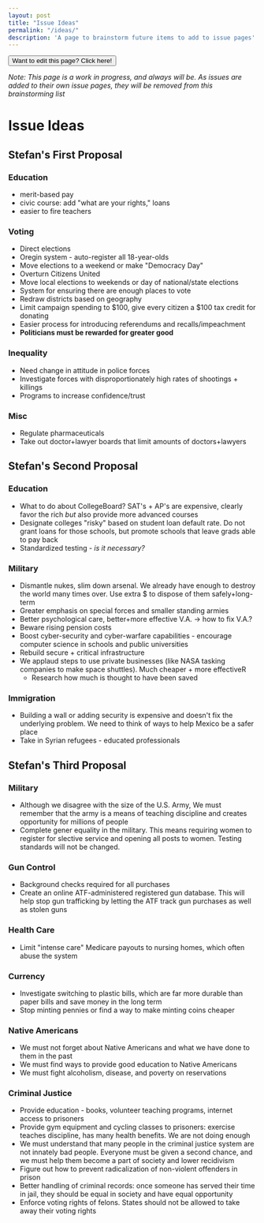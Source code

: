```yaml
---
layout: post
title: "Issue Ideas"
permalink: "/ideas/"
description: 'A page to brainstorm future items to add to issue pages'
---
```


<a href="https://github.com/UnsolvedCypher/improving-america/blob/gh-pages/ideas.md">
<button class="issues-button">Want to edit this page? Click here!</button>
</a>

*Note: This page is a work in progress, and always will be. As issues are added to their own issue pages, they will be removed from this brainstorming list*

Issue Ideas
===========

Stefan's First Proposal
-----------------------

### Education
- merit-based pay
- civic course: add "what are your rights," loans
- easier to fire teachers

### Voting
- Direct elections
- Oregin system - auto-register all 18-year-olds
- Move elections to a weekend or make "Democracy Day"
- Overturn Citizens United
- Move local elections to weekends or day of national/state elections
- System for ensuring there are enough places to vote
- Redraw districts based on geography
- Limit campaign spending to $100, give every citizen a $100 tax credit for donating
- Easier process for introducing referendums and recalls/impeachment
- **Politicians must be rewarded for greater good**

### Inequality
- Need change in attitude in police forces
- Investigate forces with disproportionately high rates of shootings + killings
- Programs to increase confidence/trust

### Misc
- Regulate pharmaceuticals
- Take out doctor+lawyer boards that limit amounts of doctors+lawyers

Stefan's Second Proposal
------------------------

### Education
- What to do about CollegeBoard? SAT's + AP's are expensive, clearly favor the rich *but* also provide more advanced courses
- Designate colleges "risky" based on student loan default rate. Do not grant loans for those schools, but promote schools that leave grads able to pay back
- Standardized testing - *is it necessary?*

### Military
- Dismantle nukes, slim down arsenal. We already have enough to destroy the world many times over. Use extra $ to dispose of them safely+long-term
- Greater emphasis on special forces and smaller standing armies
- Better psychological care, better+more effective V.A. → how to fix V.A.?
- Beware rising pension costs
- Boost cyber-security and cyber-warfare capabilities - encourage computer science in schools and public universities
- Rebuild secure + critical infrastructure
- We applaud steps to use private businesses (like NASA tasking companies to make space shuttles). Much cheaper + more effectiveR
    - Research how much is thought to have been saved

### Immigration
- Building a wall or adding security is expensive and doesn't fix the underlying problem. We need to think of ways to help Mexico be a safer place
- Take in Syrian refugees - educated professionals

Stefan's Third Proposal
-----------------------

### Military
- Although we disagree with the size of the U.S. Army, We must remember that the army is a means of teaching discipline and creates opportunity for millions of people
- Complete gener equality in the military. This means requiring women to register for slective service and opening all posts to women. Testing standards will not be changed.

### Gun Control
- Background checks required for all purchases
- Create an online ATF-administered registered gun database. This will help stop gun trafficking by letting the ATF track gun purchases as well as stolen guns

### Health Care
- Limit "intense care" Medicare payouts to nursing homes, which often abuse the system

### Currency
- Investigate switching to plastic bills, which are far more durable than paper bills and save money in the long term
- Stop minting pennies or find a way to make minting coins cheaper

### Native Americans
- We must not forget about Native Americans and what we have done to them in the past
- We must find ways to provide good education to Native Americans
- We must fight alcoholism, disease, and poverty on reservations

### Criminal Justice
- Provide education - books, volunteer teaching programs, internet access to prisoners
- Provide gym equipment and cycling classes to prisoners: exercise teaches discipline, has many health benefits. We are not doing enough
- We must understand that many people in the criminal justice system are not innately bad people. Everyone must be given a second chance, and we must help them become a part of society and lower recidivism
- Figure out how to prevent radicalization of non-violent offenders in prison
- Better handling of criminal records: once someone has served their time in jail, they should be equal in society and have equal opportunity
- Enforce voting rights of felons. States should not be allowed to take away their voting rights
